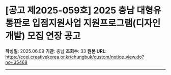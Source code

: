 # [공고 제2025-059호] 2025 충남 대형유통판로 입점지원사업 지원프로그램(디자인 개발) 모집 연장 공고

**작성일**: 2025.06.09
**기관**: 충남
**조회수**: 33
**원본 URL**: https://ccei.creativekorea.or.kr/chungbuk/custom/notice_view.do?no=35468

---


